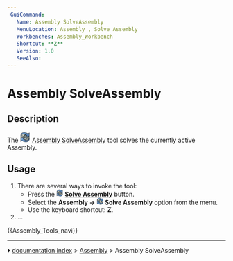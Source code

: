 ```yaml
---
 GuiCommand:
   Name: Assembly SolveAssembly
   MenuLocation: Assembly , Solve Assembly
   Workbenches: Assembly_Workbench
   Shortcut: **Z**
   Version: 1.0
   SeeAlso: 
---
```


# Assembly SolveAssembly

## Description

The <img alt="" src=images/Assembly_SolveAssembly.svg  style="width:24px;"> [Assembly SolveAssembly](Assembly_SolveAssembly.md) tool solves the currently active Assembly.

## Usage

1.  There are several ways to invoke the tool:
    -   Press the **<img src="images/Assembly_SolveAssembly.svg" width=16px> [Solve Assembly](Assembly_SolveAssembly.md)** button.
    -   Select the **Assembly → <img src="images/Assembly_SolveAssembly.svg" width=16px> Solve Assembly** option from the menu.
    -   Use the keyboard shortcut: **Z**.
2.  \...




 {{Assembly_Tools_navi}}



---
⏵ [documentation index](../README.md) > [Assembly](Assembly_Workbench.md) > Assembly SolveAssembly

